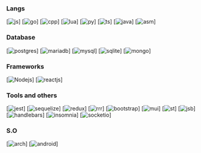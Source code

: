 


### Langs
[![js](https://img.shields.io/badge/JavaScript-323330?style=for-the-badge&logo=javascript&logoColor=F7DF1E)]
[![go](https://img.shields.io/badge/Go-00ADD8?style=for-the-badge&logo=go&logoColor=white)]
[![cpp](https://img.shields.io/badge/C%2B%2B-00599C?style=for-the-badge&logo=c%2B%2B&logoColor=white)]
[![lua](https://img.shields.io/badge/Lua-2C2D72?style=for-the-badge&logo=lua&logoColor=white)]
[![py](https://img.shields.io/badge/Python-FFD43B?style=for-the-badge&logo=python&logoColor=white)]
[![ts](https://img.shields.io/badge/TypeScript-007ACC?style=for-the-badge&logo=typescript&logoColor=white)]
[![java](https://img.shields.io/badge/Java-ED8B00?style=for-the-badge&logo=openjdk&logoColor=white)]
[![asm](https://img.shields.io/badge/AssemblyScript-007AAC.svg?style=for-the-badge&logo=AssemblyScript&logoColor=white)]

### Database
[![postgres](https://img.shields.io/badge/PostgreSQL-316192?style=for-the-badge&logo=postgresql&logoColor=white)]
[![mariadb](https://img.shields.io/badge/MariaDB-003545?style=for-the-badge&logo=mariadb&logoColor=white)]
[![mysql](https://img.shields.io/badge/MySQL-005C84?style=for-the-badge&logo=mysql&logoColor=white)]
[![sqlite](https://img.shields.io/badge/SQLite-07405E?style=for-the-badge&logo=sqlite&logoColor=white)]
[![mongo](https://img.shields.io/badge/MongoDB-4EA94B?style=for-the-badge&logo=mongodb&logoColor=white)]

### Frameworks
[![Nodejs](https://img.shields.io/badge/Node.js-339933?style=for-the-badge&logo=nodedotjs&logoColor=white)]
[![reactjs](https://img.shields.io/badge/React-20232A?style=for-the-badge&logo=react&logoColor=61DAFB)]

### Tools and others
[![jest](https://img.shields.io/badge/Jest-323330?style=for-the-badge&logo=Jest&logoColor=white)]
[![sequelize](https://img.shields.io/badge/Sequelize-52B0E7?style=for-the-badge&logo=Sequelize&logoColor=white)]
[![redux](https://img.shields.io/badge/Redux-593D88?style=for-the-badge&logo=redux&logoColor=white)]
[![rrr](https://img.shields.io/badge/React_Router-CA4245?style=for-the-badge&logo=react-router&logoColor=white)]
[![bootstrap](https://img.shields.io/badge/Bootstrap-563D7C?style=for-the-badge&logo=bootstrap&logoColor=white)]
[![mui](https://img.shields.io/badge/Material--UI-0081CB?style=for-the-badge&logo=material-ui&logoColor=white)]
[![st]( 	https://img.shields.io/badge/styled--components-DB7093?style=for-the-badge&logo=styled-components&logoColor=white)]
[![jsb](https://img.shields.io/badge/json%20web%20tokens-323330?style=for-the-badge&logo=json-web-tokens&logoColor=pink)]
[![handlebars](https://img.shields.io/badge/Handlebars.js-f0772b?style=for-the-badge&logo=handlebarsdotjs&logoColor=black)]
[![insomnia](https://img.shields.io/badge/Insomnia-5849be?style=for-the-badge&logo=Insomnia&logoColor=white)]
[![socketio](https://img.shields.io/badge/Socket.io-010101?&style=for-the-badge&logo=Socket.io&logoColor=white)]

### S.O
[![arch](https://img.shields.io/badge/Arch_Linux-1793D1?style=for-the-badge&logo=arch-linux&logoColor=white)]
[![android](https://img.shields.io/badge/Android-3DDC84?style=for-the-badge&logo=android&logoColor=white)]



